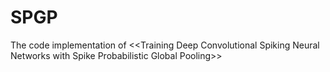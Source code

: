 # SPGP
The code implementation of &lt;&lt;Training Deep Convolutional Spiking Neural Networks with Spike Probabilistic Global Pooling>>
